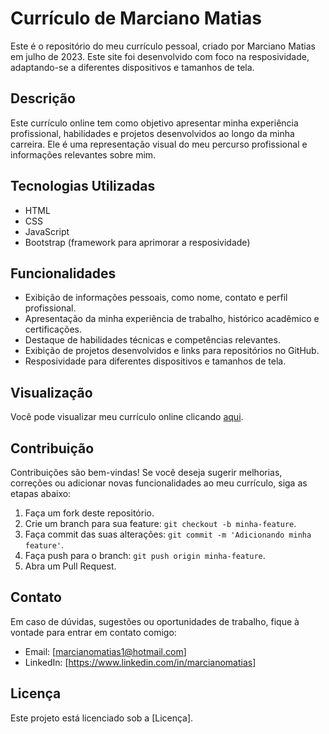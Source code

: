 # Currículo de Marciano Matias

Este é o repositório do meu currículo pessoal, criado por Marciano Matias em julho de 2023. Este site foi desenvolvido com foco na resposividade, adaptando-se a diferentes dispositivos e tamanhos de tela.

## Descrição

Este currículo online tem como objetivo apresentar minha experiência profissional, habilidades e projetos desenvolvidos ao longo da minha carreira. Ele é uma representação visual do meu percurso profissional e informações relevantes sobre mim.

## Tecnologias Utilizadas

- HTML
- CSS
- JavaScript
- Bootstrap (framework para aprimorar a resposividade)

## Funcionalidades

- Exibição de informações pessoais, como nome, contato e perfil profissional.
- Apresentação da minha experiência de trabalho, histórico acadêmico e certificações.
- Destaque de habilidades técnicas e competências relevantes.
- Exibição de projetos desenvolvidos e links para repositórios no GitHub.
- Resposividade para diferentes dispositivos e tamanhos de tela.

## Visualização

Você pode visualizar meu currículo online clicando [aqui](https://github.com/marcianomatias/curriculo).

## Contribuição

Contribuições são bem-vindas! Se você deseja sugerir melhorias, correções ou adicionar novas funcionalidades ao meu currículo, siga as etapas abaixo:

1. Faça um fork deste repositório.
2. Crie um branch para sua feature: `git checkout -b minha-feature`.
3. Faça commit das suas alterações: `git commit -m 'Adicionando minha feature'`.
4. Faça push para o branch: `git push origin minha-feature`.
5. Abra um Pull Request.

## Contato

Em caso de dúvidas, sugestões ou oportunidades de trabalho, fique à vontade para entrar em contato comigo:

- Email: [marcianomatias1@hotmail.com]
- LinkedIn: [https://www.linkedin.com/in/marcianomatias]

## Licença

Este projeto está licenciado sob a [Licença].

